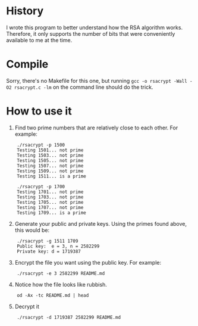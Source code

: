 # History

I wrote this program to better understand how the RSA algorithm works.
Therefore, it only supports the number of bits that were conveniently
available to me at the time.

# Compile

Sorry, there's no Makefile for this one, but running
`gcc -o rsacrypt -Wall -O2 rsacrypt.c -lm`
on the command line should do the trick.

# How to use it

1. Find two prime numbers that are relatively close to each other.
For example:

```
	./rsacrypt -p 1500
	Testing 1501... not prime
	Testing 1503... not prime
	Testing 1505... not prime
	Testing 1507... not prime
	Testing 1509... not prime
	Testing 1511... is a prime

	./rsacrypt -p 1700
	Testing 1701... not prime
	Testing 1703... not prime
	Testing 1705... not prime
	Testing 1707... not prime
	Testing 1709... is a prime
```

2. Generate your public and private keys. Using the primes found above,
this would be:
```
	./rsacrypt -g 1511 1709
	Public key:  e = 3, n = 2582299
	Private key: d = 1719387
```

3. Encrypt the file you want using the public key. For example:

```
	./rsacrypt -e 3 2582299 README.md
```

4. Notice how the file looks like rubbish.

```
	od -Ax -tc README.md | head
```

5. Decrypt it

```
	./rsacrypt -d 1719387 2582299 README.md
```
